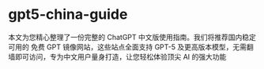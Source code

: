 # gpt5-china-guide
本文为您精心整理了一份完整的 ChatGPT 中文版使用指南。我们将推荐国内稳定可用的 免费 GPT 镜像网站，这些站点全面支持 GPT-5 及更高版本模型，无需翻墙即可访问，专为中文用户量身打造，让您轻松体验顶尖 AI 的强大功能
